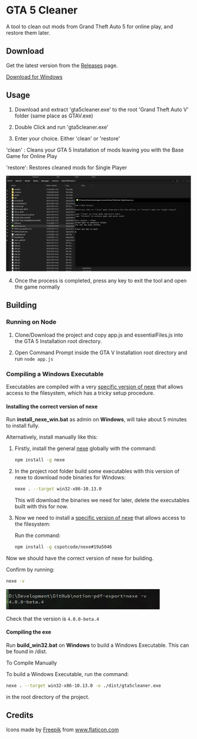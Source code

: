 # GTA 5 Cleaner
A tool to clean out mods from Grand Theft Auto 5 for online play, and restore them later.

## Download

Get the latest version from the [Releases](https://github.com/ganeshh123/gta5-cleaner/releases/latest) page.

[Download for Windows](https://github.com/ganeshh123/gta5-cleaner/releases/download/1.1.0/gta5cleaner_1.1.0.zip)

## Usage
1. Download and extract 'gta5cleaner.exe' to the root 'Grand Theft Auto V' folder (same place as GTAV.exe)

2. Double Click and run 'gta5cleaner.exe'

3. Enter your choice. Either 'clean' or 'restore'

  'clean' : Cleans your GTA 5 Installation of mods leaving you with the Base Game for Online Play
  
  'restore': Restores cleaned mods for Single Player

  ![usage](/docs/usage.png)
  
4. Once the process is completed, press any key to exit the tool and open the game normally

## Building
### Running on Node
1. Clone/Download the project and copy app.js and essentialFiles.js into the GTA 5 Installation root directory.

2. Open Command Prompt inside the GTA V Installation root directory and run ```node app.js```


### Compiling a Windows Executable
Executables are compiled with a very [specific version of nexe](https://github.com/cspotcode/nexe/tree/fix-vfs) that allows access to the filesystem, which has a tricky setup procedure.

#### Installing the correct version of nexe
Run **install_nexe_win.bat** as admin on **Windows**, will take about 5 minutes to install fully.

Alternatively, install manually like this:

1. Firstly, install the general [nexe](https://www.npmjs.com/package/nexe) globally with the command:

    ```bash
    npm install -g nexe
    ```
2. In the project root folder build some executables with this version of nexe to download node binaries for Windows:

    ```bash
    nexe . --target win32-x86-10.13.0
    ```

    This will download the binaries we need for later, delete the executables built with this for now.

3. Now we need to install a [specific version of nexe](https://github.com/cspotcode/nexe/tree/fix-vfs) that allows access to the filesystem:

    Run the command:

    ```bash
    npm install -g cspotcode/nexe#19a5046
    ```

Now we should have the correct version of nexe for building.

Confirm by running:

```bash
nexe -v
```

![nexe-version](/docs/nexe-version.png)

Check that the version is `4.0.0-beta.4`

#### Compiling the exe
Run **build_win32.bat** on **Windows** to build a Windows Executable. This can be found in /dist.

To Compile Manually

To build a Windows Executable, run the command:
```bash
nexe . --target win32-x86-10.13.0 -o ./dist/gta5cleaner.exe
```
in the root directory of the project.

## Credits
Icons made by <a href="https://www.flaticon.com/authors/freepik" title="Freepik">Freepik</a> from <a href="https://www.flaticon.com/" title="Flaticon"> www.flaticon.com</a>
